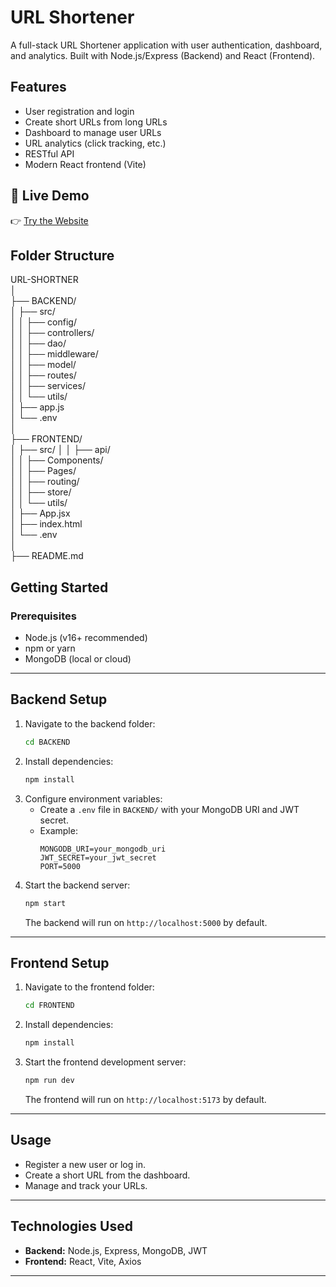 # URL Shortener

A full-stack URL Shortener application with user authentication, dashboard, and analytics. Built with Node.js/Express (Backend) and React (Frontend).

## Features
- User registration and login
- Create short URLs from long URLs
- Dashboard to manage user URLs
- URL analytics (click tracking, etc.)
- RESTful API
- Modern React frontend (Vite)

## 🚀 Live Demo
👉 [Try the Website](https://url-shortner-ochre-phi.vercel.app/)   

## Folder Structure
URL-SHORTNER  
│  
├── BACKEND/              
│   ├── src/  
│   │   ├── config/      
│   │   ├── controllers/   
│   │   ├── dao/          
│   │   ├── middleware/   
│   │   ├── model/        
│   │   ├── routes/       
│   │   ├── services/      
│   │   └── utils/        
│   ├── app.js             
│   └── .env              
│  
├── FRONTEND/             
│   ├── src/
│   │   ├── api/           
│   │   ├── Components/    
│   │   ├── Pages/         
│   │   ├── routing/     
│   │   ├── store/        
│   │   └── utils/         
│   ├── App.jsx  
│   ├── index.html  
│   └── .env  
│  
├── README.md  
   
  
## Getting Started

### Prerequisites
- Node.js (v16+ recommended)
- npm or yarn
- MongoDB (local or cloud)

---

## Backend Setup

1. Navigate to the backend folder:
   ```sh
   cd BACKEND
   ```
2. Install dependencies:
   ```sh
   npm install
   ```
3. Configure environment variables:
   - Create a `.env` file in `BACKEND/` with your MongoDB URI and JWT secret.
   - Example:
     ```env
     MONGODB_URI=your_mongodb_uri
     JWT_SECRET=your_jwt_secret
     PORT=5000
     ```
4. Start the backend server:
   ```sh
   npm start
   ```
   The backend will run on `http://localhost:5000` by default.

---

## Frontend Setup

1. Navigate to the frontend folder:
   ```sh
   cd FRONTEND
   ```
2. Install dependencies:
   ```sh
   npm install
   ```
3. Start the frontend development server:
   ```sh
   npm run dev
   ```
   The frontend will run on `http://localhost:5173` by default.

---

## Usage
- Register a new user or log in.
- Create a short URL from the dashboard.
- Manage and track your URLs.

---

## Technologies Used
- **Backend:** Node.js, Express, MongoDB, JWT
- **Frontend:** React, Vite, Axios

---









